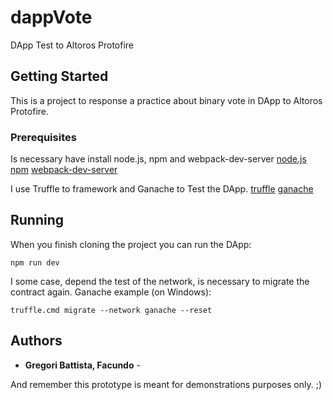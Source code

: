 # dappVote
DApp Test to Altoros Protofire
## Getting Started
This is a project to response a practice about binary vote in DApp to Altoros Protofire.
### Prerequisites
Is necessary have install node.js, npm and webpack-dev-server
[node.js](https://nodejs.org/es/download/)
[npm](https://www.npmjs.com/get-npm)
[webpack-dev-server](https://www.npmjs.com/package/webpack-dev-server)

I use Truffle to framework and Ganache to Test the DApp.
[truffle]( https://truffleframework.com/)
[ganache]( https://truffleframework.com/ganache)

## Running
When you finish cloning the project you can run the DApp:
```
npm run dev
```

I some case, depend the test of the network, is necessary to migrate the contract again.
Ganache example (on Windows):
```
truffle.cmd migrate --network ganache --reset
```

## Authors
* **Gregori Battista, Facundo** -

And remember this prototype is meant for demonstrations purposes only. ;)
